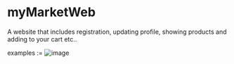 # myMarketWeb
A website that includes registration, updating profile, showing products and adding to your cart etc..

examples :=
![image](https://user-images.githubusercontent.com/75622732/224502645-7171a16d-a821-4ec6-97dd-9b50f17eb96e.png)
